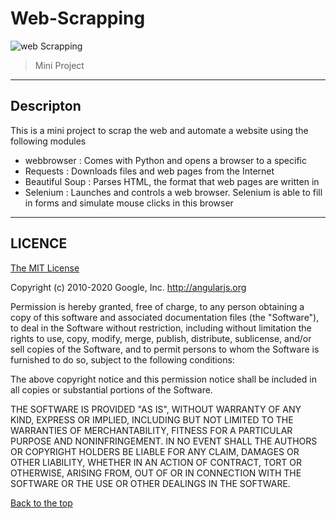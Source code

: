 # Web-Scrapping

![web Scrapping](https://fiverr-res.cloudinary.com/images/t_main1,q_auto,f_auto,q_auto,f_auto/gigs/135171944/original/32f12a37299e4db4649677711813fc4534620e7f/do-python-web-scraping-and-data-mining.png)

> Mini Project
----
## Descripton

This is a mini project to scrap the web and automate a website using the
following modules

- webbrowser     : Comes with Python and opens a browser to a specific
- Requests       : Downloads files and web pages from the Internet
- Beautiful Soup : Parses HTML, the format that web pages are written in
- Selenium       : Launches and controls a web browser. Selenium is able to
                   fill in forms and simulate mouse clicks in this browser
----
## LICENCE

[The MIT License](https://choosealicense.com/licenses/mit/)

Copyright (c) 2010-2020 Google, Inc. http://angularjs.org

Permission is hereby granted, free of charge, to any person obtaining a copy
of this software and associated documentation files (the "Software"), to deal
in the Software without restriction, including without limitation the rights
to use, copy, modify, merge, publish, distribute, sublicense, and/or sell
copies of the Software, and to permit persons to whom the Software is
furnished to do so, subject to the following conditions:

The above copyright notice and this permission notice shall be included in
all copies or substantial portions of the Software.

THE SOFTWARE IS PROVIDED "AS IS", WITHOUT WARRANTY OF ANY KIND, EXPRESS OR
IMPLIED, INCLUDING BUT NOT LIMITED TO THE WARRANTIES OF MERCHANTABILITY,
FITNESS FOR A PARTICULAR PURPOSE AND NONINFRINGEMENT. IN NO EVENT SHALL THE
AUTHORS OR COPYRIGHT HOLDERS BE LIABLE FOR ANY CLAIM, DAMAGES OR OTHER
LIABILITY, WHETHER IN AN ACTION OF CONTRACT, TORT OR OTHERWISE, ARISING FROM,
OUT OF OR IN CONNECTION WITH THE SOFTWARE OR THE USE OR OTHER DEALINGS IN
THE SOFTWARE.

[Back to the top](#Web-Scrapping)
